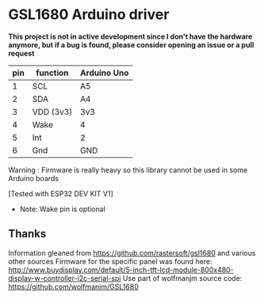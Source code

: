 # GSL1680 Arduino driver

**This project is not in active development since I don't have the hardware anymore, but if a bug is found, please consider opening an issue or a pull request**

pin | function  | Arduino Uno
----|-----------|------------
1   | SCL       | A5
2   | SDA       | A4
3   | VDD (3v3) | 3v3
4   | Wake      | 4
5   | Int       | 2
6   | Gnd       | GND

Warning : Firmware is really heavy so this library cannot be used in some Arduino boards

[Tested with ESP32 DEV KIT V1]
- Note: Wake pin is optional

## Thanks
Information gleaned from https://github.com/rastersoft/gsl1680 and various other sources
Firmware for the specific panel was found here: http://www.buydisplay.com/default/5-inch-tft-lcd-module-800x480-display-w-controller-i2c-serial-spi
Use part of wolfmanjm source code: https://github.com/wolfmanjm/GSL1680
